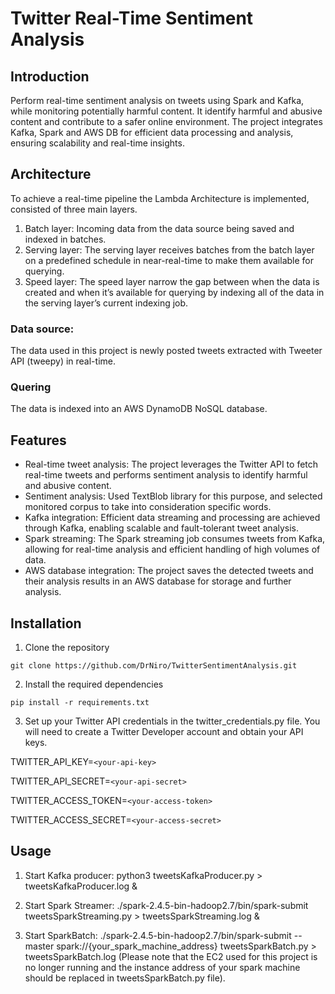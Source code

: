 # Twitter Real-Time Sentiment Analysis

## Introduction

Perform real-time sentiment analysis on tweets using Spark and Kafka, while monitoring potentially harmful content. It identify harmful and abusive content and contribute to a safer online environment. The project integrates Kafka, Spark and AWS DB for efficient data processing and analysis, ensuring scalability and real-time insights.

## Architecture
To achieve a real-time pipeline the Lambda Architecture is implemented, consisted of three main layers.
1. Batch layer: Incoming data from the data source being saved and indexed in batches.
2. Serving layer: The serving layer receives batches from the batch layer on a predefined schedule in near-real-time to make them available for querying.
3. Speed layer: The speed layer narrow the gap between when the data is created and when it’s available for querying by indexing all of the data in the serving layer’s current indexing job.

### Data source:
The data used in this project is newly posted tweets extracted with Tweeter API (tweepy) in real-time.

### Quering
The data is indexed into an AWS DynamoDB NoSQL database.


## Features
* Real-time tweet analysis: The project leverages the Twitter API to fetch real-time tweets and performs sentiment analysis to identify harmful and abusive content.
* Sentiment analysis: Used TextBlob library for this purpose, and selected monitored corpus to take into consideration specific words.
* Kafka integration: Efficient data streaming and processing are achieved through Kafka, enabling scalable and fault-tolerant tweet analysis.
* Spark streaming: The Spark streaming job consumes tweets from Kafka, allowing for real-time analysis and efficient handling of high volumes of data.
* AWS database integration: The project saves the detected tweets and their analysis results in an AWS database for storage and further analysis.


## Installation
1. Clone the repository

`git clone https://github.com/DrNiro/TwitterSentimentAnalysis.git`

2. Install the required dependencies

`pip install -r requirements.txt`

3. Set up your Twitter API credentials in the twitter_credentials.py file. You will need to create a Twitter Developer account and obtain your API keys.

TWITTER_API_KEY=`<your-api-key>`

TWITTER_API_SECRET=`<your-api-secret>`

TWITTER_ACCESS_TOKEN=`<your-access-token>`

TWITTER_ACCESS_SECRET=`<your-access-secret>`


## Usage
1. Start Kafka producer:
python3 tweetsKafkaProducer.py > tweetsKafkaProducer.log &

2. Start Spark Streamer:
./spark-2.4.5-bin-hadoop2.7/bin/spark-submit tweetsSparkStreaming.py > tweetsSparkStreaming.log &

3. Start SparkBatch:
./spark-2.4.5-bin-hadoop2.7/bin/spark-submit --master spark://{your_spark_machine_address} tweetsSparkBatch.py > tweetsSparkBatch.log
(Please note that the EC2 used for this project is no longer running and the instance address of your spark machine should be replaced in tweetsSparkBatch.py file).



